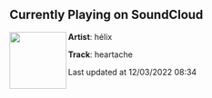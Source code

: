 ## Currently Playing on SoundCloud

[<img align="left" width="100" src="https://i1.sndcdn.com/artworks-lX23ULKRncdCHyOm-5DuGjQ-t500x500.jpg">](https://soundcloud.com/hihelix/heartache)

**Artist**: hélix 

**Track**: heartache

Last updated at 12/03/2022 08:34
